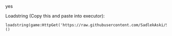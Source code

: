 yes

Loadstring (Copy this and paste into executor):
```
loadstring(game:HttpGet('https://raw.githubusercontent.com/SadlekAski/Scripts/main/Terraria%20Games/Terraria%20Clicker/thescriptitself.lua'))()
```
